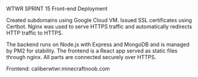 WTWR SPRINT 15 Front-end Deployment

Created subdomains using Google Cloud VM.
Issued SSL certificates using Certbot.
Nginx was used to serve HTTPS traffic and automatically redirects HTTP traffic to HTTPS.

The backend runs on Node.js with Express and MongoDB and is managed by PM2 for stability. The frontend is a React app served as static files through nginx. All parts are connected securely over HTTPS.

Frontend: caliberwtwr.minecraftnoob.com
